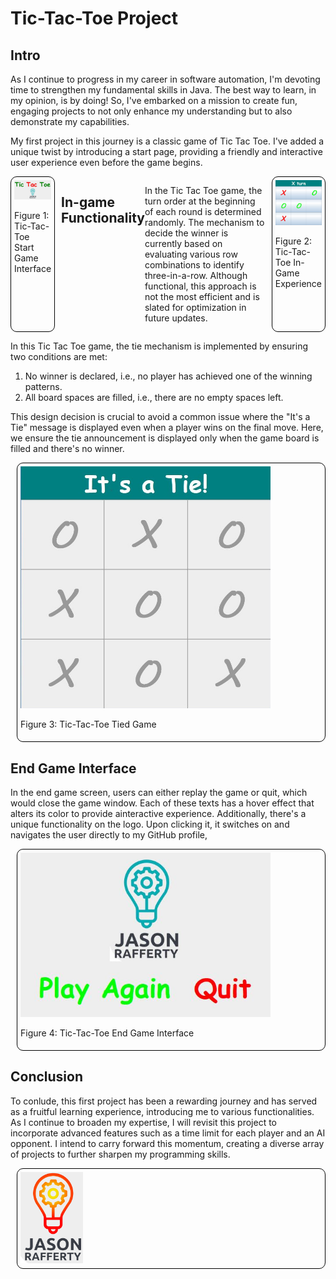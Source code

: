 # Tic-Tac-Toe Project

## Intro
As I continue to progress in my career in software automation, I'm devoting time to strengthen my fundamental skills in Java. The best way to learn, in my opinion, is by doing! So, I've embarked on a mission to create fun, engaging projects to not only enhance my understanding but to also demonstrate my capabilities.

My first project in this journey is a classic game of Tic Tac Toe. I've added a unique twist by introducing a start page, providing a friendly and interactive user experience even before the game begins. 


<div style="display: flex; justify-content: space-between;">
  <div style="flex: 1; margin-right: 10px; border: 1px solid black; border-radius: 10px; padding: 5px;">
    <img src="https://github.com/JasonRafferty/Tic-Tac-Toe/blob/master/TicTacToe/src/Demo2.JPG" alt="Diagram" style="width: 400px; height: auto;">
    <p align="left">Figure 1: Tic-Tac-Toe Start Game Interface</p>
  </div>

## In-game Functionality 

In the Tic Tac Toe game, the turn order at the beginning of each round is determined randomly. The mechanism to decide the winner is currently based on evaluating various row combinations to identify three-in-a-row. Although functional, this approach is not the most efficient and is slated for optimization in future updates.


  <div style="flex: 1; margin-left: 10px; border: 1px solid black; border-radius: 10px; padding: 5px;">
    <img src="https://github.com/JasonRafferty/Tic-Tac-Toe/blob/master/TicTacToe/src/Demo1.JPG" alt="Diagram" style="width: 400px; height: auto;">
    <p align="left">Figure 2: Tic-Tac-Toe In-Game Experience</p>
  </div>
</div>

In this Tic Tac Toe game, the tie mechanism is implemented by ensuring two conditions are met:

1. No winner is declared, i.e., no player has achieved one of the winning patterns.
2. All board spaces are filled, i.e., there are no empty spaces left.
   
This design decision is crucial to avoid a common issue where the "It's a Tie" message is displayed even when a player wins on the final move. Here, we ensure the tie announcement is displayed only when the game board is filled and there's no winner.


 <div style="flex: 1; margin-left: 10px; border: 1px solid black; border-radius: 10px; padding: 5px;">
    <img src="https://github.com/JasonRafferty/Tic-Tac-Toe/blob/master/TicTacToe/src/Demo3.JPG" alt="Diagram" style="width: 400px; height: auto;">
    <p align="left">Figure 3: Tic-Tac-Toe Tied Game</p>
  </div>
</div>

## End Game Interface

In the end game screen, users can either replay the game or quit, which would close the game window. Each of these texts has a hover effect that alters its color to provide ainteractive experience. Additionally, there's a unique functionality on the logo. Upon clicking it, it switches on and navigates the user directly to my GitHub profile, 


 <div style="flex: 1; margin-left: 10px; border: 1px solid black; border-radius: 10px; padding: 5px;">
    <img src="https://github.com/JasonRafferty/Tic-Tac-Toe/blob/master/TicTacToe/src/Demo4.JPG" alt="Diagram" style="width: 400px; height: auto;">
    <p align="left">Figure 4: Tic-Tac-Toe End Game Interface</p>
  </div>
</div>

## Conclusion

To conlude, this first project has been a rewarding journey and has served as a fruitful learning experience, introducing me to various functionalities. As I continue to broaden my expertise, I will revisit this project to incorporate advanced features such as a time limit for each player and an AI opponent.  I intend to carry forward this momentum, creating a diverse array of projects to further sharpen my programming skills.

 <div style="flex: 1; margin-left: 10px; border: 1px solid black; border-radius: 10px; padding: 5px;">
    <img src="https://github.com/JasonRafferty/Tic-Tac-Toe/blob/master/TicTacToe/src/LogoHover.jpg" alt="Diagram" style="width: 100px; height: auto;">
  </div>
</div>
